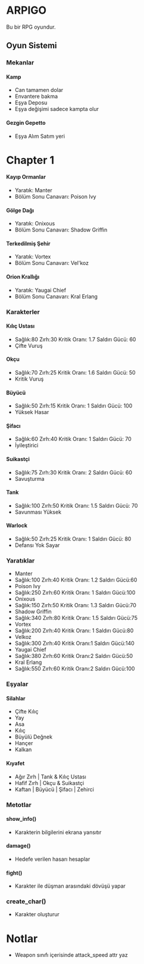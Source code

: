 # ARPIGO
Bu bir RPG oyundur.

## Oyun Sistemi

### Mekanlar

#### Kamp
- Can tamamen dolar
- Envantere bakma
- Eşya Deposu
- Eşya değişimi sadece kampta olur

#### Gezgin Gepetto
- Eşya Alım Satım yeri

# Chapter 1 
#### Kayıp Ormanlar
- Yaratık: Manter
- Bölüm Sonu Canavarı: Poison Ivy
#### Gölge Dağı
- Yaratık: Onixous 
- Bölüm Sonu Canavarı: Shadow Griffin
#### Terkedilmiş Şehir
- Yaratık: Vortex 
- Bölüm Sonu Canavarı: Vel'koz
#### Orion Krallığı
- Yaratık: Yaugai Chief
- Bölüm Sonu Canavarı: Kral Erlang  

### Karakterler

#### Kılıç Ustası 
- Sağlık:80 Zırh:30 Kritik Oranı: 1.7 Saldırı Gücü: 60
- Çifte Vuruş 
#### Okçu 
- Sağlık:70 Zırh:25 Kritik Oranı: 1.6 Saldırı Gücü: 50
- Kritik Vuruş 
#### Büyücü 
- Sağlık:50 Zırh:15 Kritik Oranı: 1 Saldırı Gücü: 100
- Yüksek Hasar
#### Şifacı 
- Sağlık:60 Zırh:40 Kritik Oranı: 1 Saldırı Gücü: 70
- İyileştirici 
#### Suikastçi 
- Sağlık:75 Zırh:30 Kritik Oranı: 2 Saldırı Gücü: 60
- Savuşturma 
#### Tank
- Sağlık:100 Zırh:50 Kritik Oranı: 1.5 Saldırı Gücü: 70
- Savunması Yüksek
#### Warlock
- Sağlık:50 Zırh:25 Kritik Oranı: 1 Saldırı Gücü: 80
- Defansı Yok Sayar

### Yaratıklar
- Manter 
- Sağlık:100 Zırh:40 Kritik Oranı: 1.2 Saldırı Gücü:60
- Poison Ivy
- Sağlık:250 Zırh:60 Kritik Oranı: 1 Saldırı Gücü:100 
- Onixous
- Sağlık:150 Zırh:50 Kritik Oranı: 1.3 Saldırı Gücü:70
- Shadow Griffin
- Sağlık:340 Zırh:80 Kritik Oranı: 1.5 Saldırı Gücü:75
- Vortex
- Sağlık:200 Zırh:40 Kritik Oranı: 1 Saldırı Gücü:80
- Velkoz
- Sağlık:300 Zırh:40 Kritik Oranı:1 Saldırı Gücü:140
- Yaugai Chief
- Sağlık:380 Zırh:60 Kritik Oranı:2 Saldırı Gücü:50
- Kral Erlang
- Sağlık:550 Zırh:60 Kritik Oranı:2 Saldırı Gücü:100

### Eşyalar

#### Silahlar
- Çifte Kılıç
- Yay
- Asa
- Kılıç
- Büyülü Değnek
- Hançer
- Kalkan

#### Kıyafet
- Ağır Zırh | Tank & Kılıç Ustası
- Hafif Zırh | Okçu & Suikastçi 
- Kaftan | Büyücü | Şifacı | Zehirci

### Metotlar

#### show_info()
- Karakterin bilgilerini ekrana yansıtır
#### damage()
- Hedefe verilen hasarı hesaplar
#### fight()
- Karakter ile düşman arasındaki dövüşü yapar
### create_char()
- Karakter oluşturur

# Notlar
- Weapon sınıfı içerisinde attack_speed attr yaz